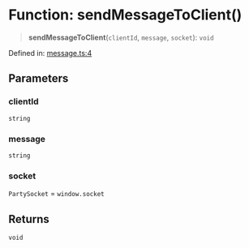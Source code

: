 # Function: sendMessageToClient()

> **sendMessageToClient**(`clientId`, `message`, `socket`): `void`

Defined in: [message.ts:4](https://github.com/benallfree/lab13/blob/55b13e2c02a360fdce138b0495c78378f8c063b1/sdk/src/online/message.ts#L4)

## Parameters

### clientId

`string`

### message

`string`

### socket

`PartySocket` = `window.socket`

## Returns

`void`
